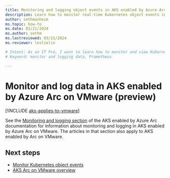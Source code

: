 ```yaml
---
title: Monitoring and logging object events in AKS enabled by Azure Arc on VMware
description: Learn how to monitor real-time Kubernetes object events in AKS enabled by Arc on VMware.
author: sethmanheim
ms.topic: how-to
ms.date: 03/21/2024
ms.author: sethm 
ms.lastreviewed: 03/21/2024
ms.reviewer: leslielin

# Intent: As an IT Pro, I want to learn how to monitor and view Kubernetes object events for AKS on VMware.
# Keyword: monitor and logging data, Prometheus

---
```


# Monitor and log data in AKS enabled by Azure Arc on VMware (preview)

[!INCLUDE [aks-applies-to-vmware](includes/aks-hci-applies-to-skus/aks-applies-to-vmware.md)]

See the [Monitoring and logging section](aks-monitor-logging.md) of the AKS enabled by Azure Arc documentation for information about monitoring and logging in AKS enabled by Azure Arc on VMware. The articles in that section also apply to AKS enabled by Arc on VMware.

## Next steps

- [Monitor Kubernetes object events](kubernetes-monitor-object-events.md)
- [AKS Arc on VMware overview](aks-vmware-overview.md)
